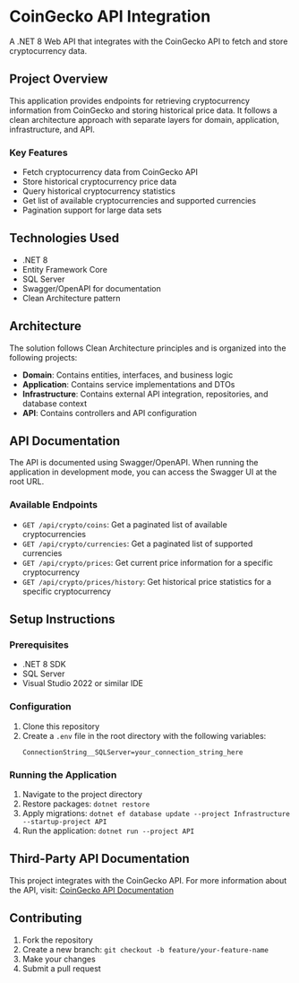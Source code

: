 # CoinGecko API Integration

A .NET 8 Web API that integrates with the CoinGecko API to fetch and store cryptocurrency data.

## Project Overview

This application provides endpoints for retrieving cryptocurrency information from CoinGecko and storing historical price data. It follows a clean architecture approach with separate layers for domain, application, infrastructure, and API.

### Key Features

- Fetch cryptocurrency data from CoinGecko API
- Store historical cryptocurrency price data
- Query historical cryptocurrency statistics
- Get list of available cryptocurrencies and supported currencies
- Pagination support for large data sets

## Technologies Used

- .NET 8
- Entity Framework Core
- SQL Server
- Swagger/OpenAPI for documentation
- Clean Architecture pattern

## Architecture

The solution follows Clean Architecture principles and is organized into the following projects:

- **Domain**: Contains entities, interfaces, and business logic
- **Application**: Contains service implementations and DTOs
- **Infrastructure**: Contains external API integration, repositories, and database context
- **API**: Contains controllers and API configuration

## API Documentation

The API is documented using Swagger/OpenAPI. When running the application in development mode, you can access the Swagger UI at the root URL.

### Available Endpoints

- `GET /api/crypto/coins`: Get a paginated list of available cryptocurrencies
- `GET /api/crypto/currencies`: Get a paginated list of supported currencies
- `GET /api/crypto/prices`: Get current price information for a specific cryptocurrency
- `GET /api/crypto/prices/history`: Get historical price statistics for a specific cryptocurrency

## Setup Instructions

### Prerequisites

- .NET 8 SDK
- SQL Server
- Visual Studio 2022 or similar IDE

### Configuration

1. Clone this repository
2. Create a `.env` file in the root directory with the following variables:
   ```
   ConnectionString__SQLServer=your_connection_string_here
   ```

### Running the Application

1. Navigate to the project directory
2. Restore packages: `dotnet restore`
3. Apply migrations: `dotnet ef database update --project Infrastructure --startup-project API`
4. Run the application: `dotnet run --project API`

## Third-Party API Documentation

This project integrates with the CoinGecko API. For more information about the API, visit:
[CoinGecko API Documentation](https://docs.coingecko.com/v3.0.1/reference/introduction)

## Contributing

1. Fork the repository
2. Create a new branch: `git checkout -b feature/your-feature-name`
3. Make your changes
4. Submit a pull request
